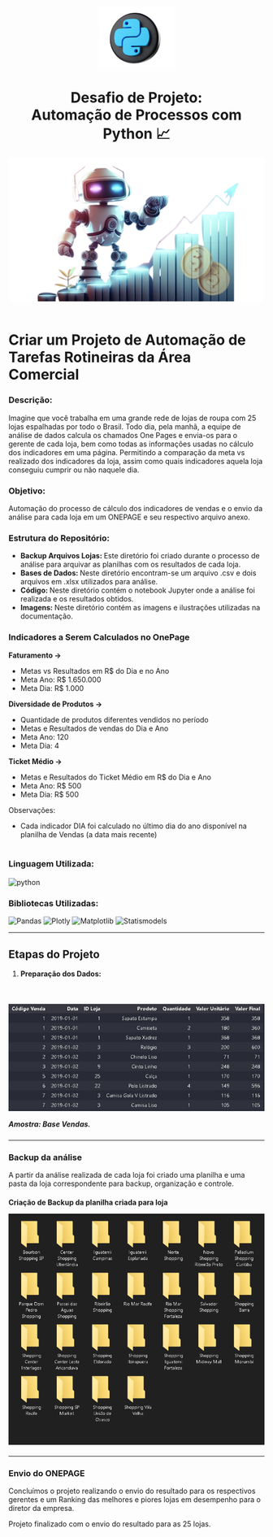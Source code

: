 <div align="center">
<img src="./imagens/python.png" alt="Logo Bootcamp" width="150">
<h1>Desafio de Projeto: <br>Automação de Processos com Python 📈</h1>
<img a src="./Imagens/DataCob-20231026-removebg-preview.png" height= "" widht=""/>
</div>
<br>

# Criar um Projeto de Automação de Tarefas Rotineiras da Área Comercial

### Descrição:

Imagine que você trabalha em uma grande rede de lojas de roupa com 25 lojas espalhadas por todo o Brasil. 
Todo dia, pela manhã, a equipe de análise de dados calcula os chamados One Pages e envia-os para o gerente de cada loja, bem como todas as informações usadas no cálculo dos indicadores em uma página.
 Permitindo a comparação da meta vs realizado dos indicadores da loja, assim como quais indicadores aquela loja conseguiu cumprir ou não naquele dia.



### Objetivo: 
Automação do processo de cálculo dos indicadores de vendas e o envio da análise para cada loja em um ONEPAGE e seu respectivo arquivo anexo.


### Estrutura do Repositório:
- <b> Backup Arquivos Lojas: </b> Este diretório foi criado durante o processo de análise para arquivar as planilhas com os resultados de cada loja.
- <b> Bases de Dados: </b> Neste diretório encontram-se um arquivo .csv e dois arquivos em .xlsx utilizados para análise.
- <b> Código: </b> Neste diretório contém o notebook Jupyter onde a análise foi realizada e os resultados obtidos.
- <b> Imagens: </b> Neste diretório contém as imagens e ilustrações utilizadas na documentação.



### Indicadores a Serem Calculados no OnePage

<b>Faturamento -> </b>
- Metas vs Resultados em R$ do Dia e no Ano
- Meta Ano: R$ 1.650.000
- Meta Dia: R$ 1.000

<b>Diversidade de Produtos -> </b>
- Quantidade de produtos diferentes vendidos no período 
- Metas e Resultados de vendas do Dia e Ano 
- Meta Ano: 120
- Meta Dia: 4

<b>Ticket Médio -> </b> 
- Metas e Resultados do Ticket Médio em R$ do Dia e Ano
- Meta Ano: R$ 500
- Meta Dia: R$ 500

Observações: 
 
- Cada indicador DIA foi calculado no último dia do ano disponível na planilha de Vendas (a data mais recente)

#
### Linguagem Utilizada:

<img align="center" alt= python src="https://img.shields.io/badge/Python-14354C?.style=for-the-badge&logo=python&logoColor=white" />

### Bibliotecas Utilizadas:


![Pandas](https://img.shields.io/badge/pandas-14354C?.svg?style=for-the-badge&logo=pandas&logoColor=white)
![Plotly](https://img.shields.io/badge/Plotly-14354C?.svg?style=for-the-badge&logo=plotly&logoColor=white)
![Matplotlib](https://img.shields.io/badge/Matplotlib-14354C?.svg?style=for-the-badge&logo=plotly&logoColor=white)
![Statismodels](https://img.shields.io/badge/Win32com-14354C?.svg?style=for-the-badge&logo=Win32com&logoColor=%white)
<hr>

## Etapas do Projeto
1. <b>Preparação dos Dados: </b>



<br>
    <h5 align = "center"> 
        <img src="./imagens/base_vendas.jpg" />
        <p align ="left"> <strong>Amostra:</strong> Base Vendas.</p>
    </h5>
<hr>



### Backup da análise

A partir da análise realizada de cada loja foi criado uma planilha e uma pasta da loja correspondente para backup, organização e controle. 

<h4  >
    <p>Criação de Backup da planilha criada para loja  </p>
    <img src="./Imagens/Pastas Backup.png"/>
</h4>

<hr>

### Envio do ONEPAGE
Concluímos o projeto realizando o envio do resultado para os respectivos gerentes e um Ranking das melhores e piores lojas em desempenho para o diretor da empresa.



Projeto finalizado com o envio do resultado para as 25 lojas.

